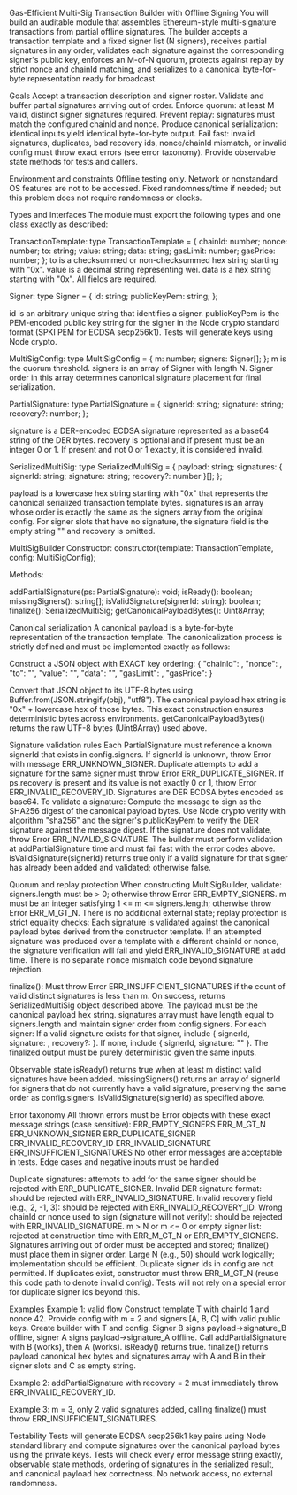 Gas-Efficient Multi-Sig Transaction Builder with Offline Signing
You will build an auditable module that assembles Ethereum-style multi-signature transactions from partial offline signatures. The builder accepts a transaction template and a fixed signer list (N signers), receives partial signatures in any order, validates each signature against the corresponding signer's public key, enforces an M-of-N quorum, protects against replay by strict nonce and chainId matching, and serializes to a canonical byte-for-byte representation ready for broadcast.

Goals
Accept a transaction description and signer roster.
Validate and buffer partial signatures arriving out of order.
Enforce quorum: at least M valid, distinct signer signatures required.
Prevent replay: signatures must match the configured chainId and nonce.
Produce canonical serialization: identical inputs yield identical byte-for-byte output.
Fail fast: invalid signatures, duplicates, bad recovery ids, nonce/chainId mismatch, or invalid config must throw exact errors (see error taxonomy).
Provide observable state methods for tests and callers.

Environment and constraints
Offline testing only. Network or nonstandard OS features are not to be accessed.
Fixed randomness/time if needed; but this problem does not require randomness or clocks.

Types and Interfaces
The module must export the following types and one class exactly as described:

TransactionTemplate:
type TransactionTemplate = {
  chainId: number;
  nonce: number;
  to: string;
  value: string;
  data: string;
  gasLimit: number;
  gasPrice: number;
};
to is a checksummed or non-checksummed hex string starting with "0x".
value is a decimal string representing wei.
data is a hex string starting with "0x".
All fields are required.

Signer:
type Signer = {
  id: string;
  publicKeyPem: string;
};

id is an arbitrary unique string that identifies a signer.
publicKeyPem is the PEM-encoded public key string for the signer in the Node crypto standard format (SPKI PEM for ECDSA secp256k1). Tests will generate keys using Node crypto.

MultiSigConfig:
type MultiSigConfig = {
  m: number;
  signers: Signer[];
};
m is the quorum threshold.
signers is an array of Signer with length N. Signer order in this array determines canonical signature placement for final serialization.

PartialSignature:
type PartialSignature = {
  signerId: string;
  signature: string;
  recovery?: number;
};

signature is a DER-encoded ECDSA signature represented as a base64 string of the DER bytes.
recovery is optional and if present must be an integer 0 or 1. If present and not 0 or 1 exactly, it is considered invalid.

SerializedMultiSig:
type SerializedMultiSig = {
  payload: string;
  signatures: { signerId: string; signature: string; recovery?: number }[];
};

payload is a lowercase hex string starting with "0x" that represents the canonical serialized transaction template bytes.
signatures is an array whose order is exactly the same as the signers array from the original config. For signer slots that have no signature, the signature field is the empty string "" and recovery is omitted.

MultiSigBuilder
Constructor:
constructor(template: TransactionTemplate, config: MultiSigConfig);

Methods:

addPartialSignature(ps: PartialSignature): void;
isReady(): boolean;
missingSigners(): string[];
isValidSignature(signerId: string): boolean;
finalize(): SerializedMultiSig;
getCanonicalPayloadBytes(): Uint8Array;

Canonical serialization 
A canonical payload is a byte-for-byte representation of the transaction template. The canonicalization process is strictly defined and must be implemented exactly as follows:

Construct a JSON object with EXACT key ordering:
{
  "chainId": <number>,
  "nonce": <number>,
  "to": "<string>",
  "value": "<string>",
  "data": "<string>",
  "gasLimit": <number>,
  "gasPrice": <number>
}

Convert that JSON object to its UTF-8 bytes using Buffer.from(JSON.stringify(obj), "utf8").
The canonical payload hex string is "0x" + lowercase hex of those bytes.
This exact construction ensures deterministic bytes across environments.
getCanonicalPayloadBytes() returns the raw UTF-8 bytes (Uint8Array) used above.

Signature validation rules
Each PartialSignature must reference a known signerId that exists in config.signers. If signerId is unknown, throw Error with message ERR_UNKNOWN_SIGNER.
Duplicate attempts to add a signature for the same signer must throw Error ERR_DUPLICATE_SIGNER.
If ps.recovery is present and its value is not exactly 0 or 1, throw Error ERR_INVALID_RECOVERY_ID.
Signatures are DER ECDSA bytes encoded as base64. To validate a signature:
Compute the message to sign as the SHA256 digest of the canonical payload bytes.
Use Node crypto verify with algorithm "sha256" and the signer's publicKeyPem to verify the DER signature against the message digest.
If the signature does not validate, throw Error ERR_INVALID_SIGNATURE.
The builder must perform validation at addPartialSignature time and must fail fast with the error codes above.
isValidSignature(signerId) returns true only if a valid signature for that signer has already been added and validated; otherwise false.

Quorum and replay protection
When constructing MultiSigBuilder, validate:
signers.length must be > 0; otherwise throw Error ERR_EMPTY_SIGNERS.
m must be an integer satisfying 1 <= m <= signers.length; otherwise throw Error ERR_M_GT_N.
There is no additional external state; replay protection is strict equality checks:
Each signature is validated against the canonical payload bytes derived from the constructor template. If an attempted signature was produced over a template with a different chainId or nonce, the signature verification will fail and yield ERR_INVALID_SIGNATURE at add time. There is no separate nonce mismatch code beyond signature rejection.

finalize():
Must throw Error ERR_INSUFFICIENT_SIGNATURES if the count of valid distinct signatures is less than m.
On success, returns SerializedMultiSig object described above.
The payload must be the canonical payload hex string.
signatures array must have length equal to signers.length and maintain signer order from config.signers. For each signer:
If a valid signature exists for that signer, include { signerId, signature: <base64 DER>, recovery?: <number if provided> }.
If none, include { signerId, signature: "" }.
The finalized output must be purely deterministic given the same inputs.

Observable state
isReady() returns true when at least m distinct valid signatures have been added.
missingSigners() returns an array of signerId for signers that do not currently have a valid signature, preserving the same order as config.signers.
isValidSignature(signerId) as specified above.

Error taxonomy
All thrown errors must be Error objects with these exact message strings (case sensitive):
ERR_EMPTY_SIGNERS
ERR_M_GT_N
ERR_UNKNOWN_SIGNER
ERR_DUPLICATE_SIGNER
ERR_INVALID_RECOVERY_ID
ERR_INVALID_SIGNATURE
ERR_INSUFFICIENT_SIGNATURES
No other error messages are acceptable in tests.
Edge cases and negative inputs must be handled

Duplicate signatures: attempts to add for the same signer should be rejected with ERR_DUPLICATE_SIGNER.
Invalid DER signature format: should be rejected with ERR_INVALID_SIGNATURE.
Invalid recovery field (e.g., 2, -1, 3): should be rejected with ERR_INVALID_RECOVERY_ID.
Wrong chainId or nonce used to sign (signature will not verify): should be rejected with ERR_INVALID_SIGNATURE.
m > N or m <= 0 or empty signer list: rejected at construction time with ERR_M_GT_N or ERR_EMPTY_SIGNERS.
Signatures arriving out of order must be accepted and stored; finalize() must place them in signer order.
Large N (e.g., 50) should work logically; implementation should be efficient.
Duplicate signer ids in config are not permitted. If duplicates exist, constructor must throw ERR_M_GT_N (reuse this code path to denote invalid config). Tests will not rely on a special error for duplicate signer ids beyond this.

Examples
Example 1: valid flow
Construct template T with chainId 1 and nonce 42.
Provide config with m = 2 and signers [A, B, C] with valid public keys.
Create builder with T and config.
Signer B signs payload->signature_B offline, signer A signs payload->signature_A offline.
Call addPartialSignature with B (works), then A (works).
isReady() returns true.
finalize() returns payload canonical hex bytes and signatures array with A and B in their signer slots and C as empty string.

Example 2:
addPartialSignature with recovery = 2 must immediately throw ERR_INVALID_RECOVERY_ID.

Example 3:
m = 3, only 2 valid signatures added, calling finalize() must throw ERR_INSUFFICIENT_SIGNATURES.

Testability
Tests will generate ECDSA secp256k1 key pairs using Node standard library and compute signatures over the canonical payload bytes using the private keys.
Tests will check every error message string exactly, observable state methods, ordering of signatures in the serialized result, and canonical payload hex correctness.
No network access, no external randomness.